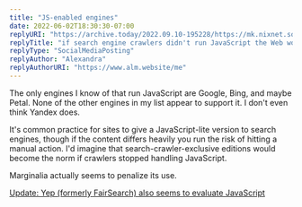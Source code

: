```yaml
---
title: "JS-enabled engines"
date: 2022-06-02T18:30:30-07:00
replyURI: "https://archive.today/2022.09.10-195228/https://mk.nixnet.social/notes/911asmc9rn"
replyTitle: "if search engine crawlers didn't run JavaScript the Web would be better"
replyType: "SocialMediaPosting"
replyAuthor: "Alexandra"
replyAuthorURI: "https://www.alm.website/me"
---
```

The only engines I know of that run JavaScript are Google, Bing, and maybe Petal. None of the other engines in my list appear to support it. I don't even think Yandex does.

It's common practice for sites to give a JavaScript-lite version to search engines, though if the content differs heavily you run the risk of hitting a manual action. I'd imagine that search-crawler-exclusive editions would become the norm if crawlers stopped handling JavaScript.

Marginalia actually seems to penalize its use.

<p><ins>Update: Yep (formerly FairSearch) also seems to evaluate JavaScript</ins></p>
